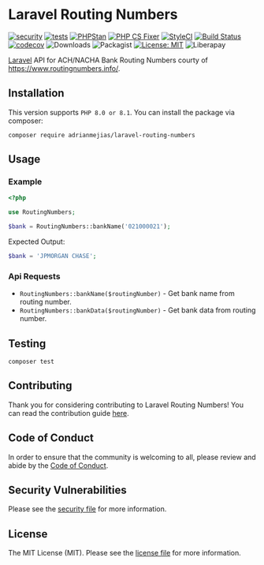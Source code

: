 # Laravel Routing Numbers

[![security](https://github.com/adrianmejias/laravel-routing-numbers/actions/workflows/security.yml/badge.svg)](https://github.com/adrianmejias/laravel-routing-numbers/actions/workflows/security.yml) [![tests](https://github.com/adrianmejias/laravel-routing-numbers/actions/workflows/tests.yml/badge.svg)](https://github.com/adrianmejias/laravel-routing-numbers/actions/workflows/tests.yml) [![PHPStan](https://github.com/adrianmejias/laravel-routing-numbers/actions/workflows/phpstan.yml/badge.svg)](https://github.com/adrianmejias/laravel-routing-numbers/actions/workflows/phpstan.yml) [![PHP CS Fixer](https://github.com/adrianmejias/laravel-routing-numbers/actions/workflows/php-cs-fixer.yml/badge.svg)](https://github.com/adrianmejias/laravel-routing-numbers/actions/workflows/php-cs-fixer.yml) [![StyleCI](https://github.styleci.io/repos/446770602/shield?branch=main)](https://github.styleci.io/repos/446770602?branch=main) [![Build Status](https://travis-ci.com/adrianmejias/laravel-routing-numbers.svg?branch=main)](https://travis-ci.com/adrianmejias/laravel-routing-numbers) [![codecov](https://codecov.io/gh/adrianmejias/laravel-routing-numbers/branch/main/graph/badge.svg?token=7TCWYB1YV6)](https://codecov.io/gh/adrianmejias/laravel-routing-numbers) ![Downloads](https://img.shields.io/packagist/dt/adrianmejias/laravel-routing-numbers) ![Packagist](https://img.shields.io/packagist/v/adrianmejias/laravel-routing-numbers) [![License: MIT](https://img.shields.io/badge/License-MIT-yellow.svg)](https://opensource.org/licenses/MIT) ![Liberapay](https://img.shields.io/liberapay/patrons/adrianmejias.svg?logo=liberapay)

[Laravel](https://laravel.com/) API for ACH/NACHA Bank Routing Numbers courty of https://www.routingnumbers.info/.

## Installation

This version supports `PHP 8.0 or 8.1`. You can install the package via composer:

`composer require adrianmejias/laravel-routing-numbers`

## Usage

### Example

```php
<?php

use RoutingNumbers;

$bank = RoutingNumbers::bankName('021000021');
```

Expected Output:
```php
$bank = 'JPMORGAN CHASE';
```

### Api Requests

- `RoutingNumbers::bankName($routingNumber)` - Get bank name from routing number.
- `RoutingNumbers::bankData($routingNumber)` - Get bank data from routing number.

## Testing

`composer test`

## Contributing

Thank you for considering contributing to Laravel Routing Numbers! You can read the contribution guide [here](.github/CONTRIBUTING.md).

## Code of Conduct

In order to ensure that the community is welcoming to all, please review and abide by the [Code of Conduct](.github/CODE_OF_CONDUCT.md).

## Security Vulnerabilities

Please see the [security file](SECURITY.md) for more information.

## License

The MIT License (MIT). Please see the [license file](LICENSE.md) for more information.
